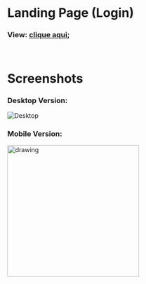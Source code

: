 # Landing Page (Login)

### <b>View:</b> [clique aqui](https://henrilima.github.io/landing-page.login/);
 
 <br/>

 # Screenshots

### Desktop Version:

 ![Desktop](https://i.imgur.com/nG97v1t.png)

### Mobile Version:

<img src="https://i.imgur.com/ouCCDLu.png" alt="drawing" width="300"/>
